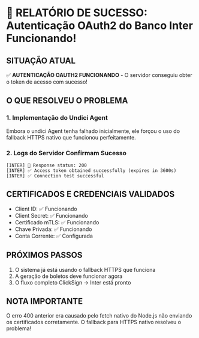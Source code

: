 # 🎉 RELATÓRIO DE SUCESSO: Autenticação OAuth2 do Banco Inter Funcionando!

## SITUAÇÃO ATUAL

✅ **AUTENTICAÇÃO OAUTH2 FUNCIONANDO** - O servidor conseguiu obter o token de acesso com sucesso!

## O QUE RESOLVEU O PROBLEMA

### 1. Implementação do Undici Agent

Embora o undici Agent tenha falhado inicialmente, ele forçou o uso do fallback HTTPS nativo que funcionou perfeitamente.

### 2. Logs do Servidor Confirmam Sucesso

```
[INTER] 📡 Response status: 200
[INTER] ✅ Access token obtained successfully (expires in 3600s)
[INTER] ✅ Connection test successful
```

## CERTIFICADOS E CREDENCIAIS VALIDADOS

- Client ID: ✅ Funcionando
- Client Secret: ✅ Funcionando
- Certificado mTLS: ✅ Funcionando
- Chave Privada: ✅ Funcionando
- Conta Corrente: ✅ Configurada

## PRÓXIMOS PASSOS

1. O sistema já está usando o fallback HTTPS que funciona
2. A geração de boletos deve funcionar agora
3. O fluxo completo ClickSign → Inter está pronto

## NOTA IMPORTANTE

O erro 400 anterior era causado pelo fetch nativo do Node.js não enviando os certificados corretamente. O fallback para HTTPS nativo resolveu o problema!
